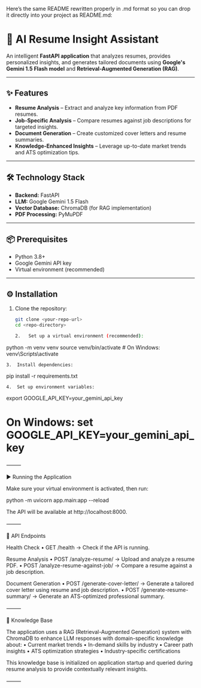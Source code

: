 Here’s the same README rewritten properly in .md format so you can drop it directly into your project as README.md:

# 🚀 AI Resume Insight Assistant

An intelligent **FastAPI application** that analyzes resumes, provides personalized insights, and generates tailored documents using **Google's Gemini 1.5 Flash model** and **Retrieval-Augmented Generation (RAG)**.

---

## ✨ Features

- **Resume Analysis** – Extract and analyze key information from PDF resumes.
- **Job-Specific Analysis** – Compare resumes against job descriptions for targeted insights.
- **Document Generation** – Create customized cover letters and resume summaries.
- **Knowledge-Enhanced Insights** – Leverage up-to-date market trends and ATS optimization tips.

---

## 🛠 Technology Stack

- **Backend:** FastAPI
- **LLM:** Google Gemini 1.5 Flash
- **Vector Database:** ChromaDB (for RAG implementation)
- **PDF Processing:** PyMuPDF

---

## 📦 Prerequisites

- Python 3.8+
- Google Gemini API key
- Virtual environment (recommended)

---

## ⚙️ Installation

1. Clone the repository:

   ```bash
   git clone <your-repo-url>
   cd <repo-directory>

   2.	Set up a virtual environment (recommended):
   ```

python -m venv venv
source venv/bin/activate # On Windows: venv\Scripts\activate

    3.	Install dependencies:

pip install -r requirements.txt

    4.	Set up environment variables:

export GOOGLE_API_KEY=your_gemini_api_key

# On Windows: set GOOGLE_API_KEY=your_gemini_api_key

⸻

▶️ Running the Application

Make sure your virtual environment is activated, then run:

python -m uvicorn app.main:app --reload

The API will be available at http://localhost:8000.

⸻

📘 API Endpoints

Health Check
• GET /health → Check if the API is running.

Resume Analysis
• POST /analyze-resume/ → Upload and analyze a resume PDF.
• POST /analyze-resume-against-job/ → Compare a resume against a job description.

Document Generation
• POST /generate-cover-letter/ → Generate a tailored cover letter using resume and job description.
• POST /generate-resume-summary/ → Generate an ATS-optimized professional summary.

⸻

🧠 Knowledge Base

The application uses a RAG (Retrieval-Augmented Generation) system with ChromaDB to enhance LLM responses with domain-specific knowledge about:
• Current market trends
• In-demand skills by industry
• Career path insights
• ATS optimization strategies
• Industry-specific certifications

This knowledge base is initialized on application startup and queried during resume analysis to provide contextually relevant insights.

⸻
